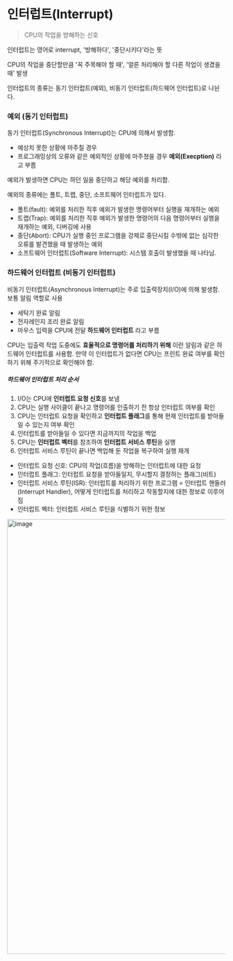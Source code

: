 # 인터럽트(Interrupt)
> CPU의 작업을 방해하는 신호

인터럽트는 영어로 interrupt, '방해하다', '중단시키다'라는 뜻

CPU의 작업을 중단할만큼 '꼭 주목해야 할 때', '얼른 처리해야 할 다른 작업이 생겼을 때' 발생

인터럽트의 종류는 동기 인터럽트(예외), 비동기 인터럽트(하드웨어 인터럽트)로 나뉜다.

### 예외 (동기 인터럽트)
동기 인터럽트(Synchronous Interrupt)는 CPU에 의해서 발생함.
- 예상치 못한 상황에 마주칠 경우
- 프로그래밍상의 오류와 같은 예외적인 상황에 마주쳤을 경우
  **예외(Execption)** 라고 부름

예외가 발생하면 CPU는 하던 일을 중단하고 해당 예외를 처리함.

예외의 종류에는 폴트, 트랩, 중단, 소프트웨어 인터럽트가 있다.
- 폴트(fault): 예외를 처리한 직후 예외가 발생한 명령어부터 실행을 재개하는 예외
- 트랩(Trap): 예외를 처리한 직후 예외가 발생한 명령어의 다음 명령어부터 실행을 재개하는 예외, 디버깅에 사용
- 중단(Abort): CPU가 실행 중인 프로그램을 강제로 중단시킬 수밖에 없는 심각한 오류를 발견했을 때 발생하는 예외
- 소프트웨어 인터럽트(Software Interrupt): 시스템 호출이 발생했을 때 나타남.


### 하드웨어 인터럽트 (비동기 인터럽트)
비동기 인터럽트(Asynchronous Interrupt)는 주로 입출력장치(I/O)에 의해 발생함.
보통 알림 역할로 사용
- 세탁기 완료 알림
- 전자레인지 조리 완료 알림
- 마우스 입력을 CPU에 전달
  **하드웨어 인터럽트** 라고 부름

CPU는 입출력 작업 도중에도 **효율적으로 명령어를 처리하기 위해** 이런 알림과 같은 하드웨어 인터럽트를 사용함.
만약 이 인터럽트가 없다면 CPU는 프린트 완료 여부를 확인하기 위해 주기적으로 확인해야 함.

##### 하드웨어 인터럽트 처리 순서
1. I/O는 CPU에 **인터럽트 요청 신호**를 보냄
2. CPU는 실행 사이클이 끝나고 명령어를 인출하기 전 항상 인터럽트 여부를 확인
3. CPU는 인터럽트 요청을 확인하고 **인터럽트 플래그**를 통해 현재 인터럽트를 받아들일 수 있는지 여부 확인
4. 인터럽트를 받아들일 수 있다면 지금까지의 작업을 백업
5. CPU는 **인터럽트 벡터**를 참조하여 **인터럽트 서비스 루틴**을 실행
6. 인터럽트 서비스 루틴이 끝나면 백업해 둔 작업을 복구하여 실행 재개

- 인터럽트 요청 신호: CPU의 작업(흐름)을 방해하는 인터럽트에 대한 요청
- 인터럽트 플래그: 인터럽트 요청을 받아들일지, 무시할지 결정하는 플래그(비트)
- 인터럽트 서비스 루틴(ISR): 인터럽트를 처리하기 위한 프로그램 = 인터럽트 핸들러(Interrupt Handler), 어떻게 인터럽트를 처리하고 작동할지에 대한 정보로 이루어짐
- 인터럽트 벡터: 인터럽트 서비스 루틴을 식별하기 위한 정보

<img width="2057" height="1000" alt="image" src="https://github.com/user-attachments/assets/98cc7437-3002-4f29-a3fe-8b9cebcf97a5" />
